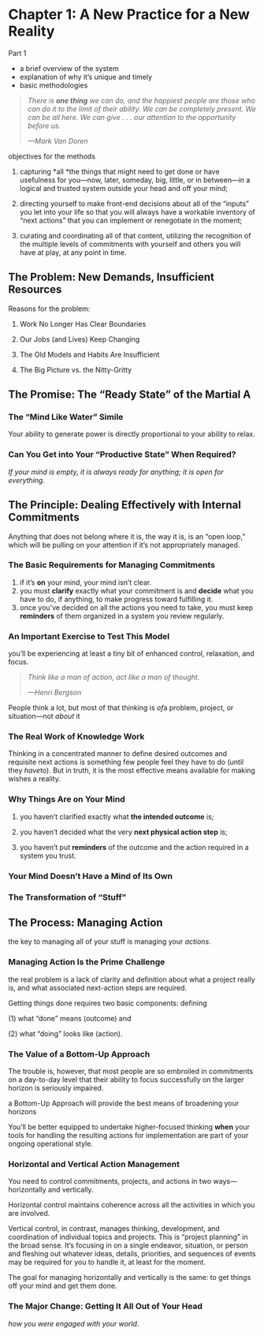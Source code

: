 # Chapter 1: A New Practice for a New Reality

Part 1

- a brief overview of the system
- explanation of why it’s unique and timely
- basic methodologies

> *There is **one thing** we can do, and the happiest people are those who can do it to the limit of their ability. We can be completely present. We can be all here. We can give . . . our attention to the opportunity before us.*
>
> *—Mark Van Doren*

objectives for the methods

1. capturing *all *the things that might need to get done or have usefulness for you—now, later, someday, big, little, or in between—in a logical and trusted system outside your head and off your mind; 

2. directing yourself to make front-end decisions about all of the “inputs” you let into your life so that you will always have a workable inventory of “next actions” that you can implement or renegotiate in the moment;

3. curating and coordinating all of that content, utilizing the recognition of the multiple levels of commitments with yourself and others you will have at play, at any point in time.

## The Problem: New Demands, Insufficient Resources

Reasons for the problem:

1. Work No Longer Has Clear Boundaries

2. Our Jobs (and Lives) Keep Changing
3. The Old Models and Habits Are Insufficient
4. The Big Picture vs. the Nitty-Gritty

## The Promise: The “Ready State” of the Martial A

### The “Mind Like Water” Simile

Your ability to generate power is directly proportional to your ability to relax.

### Can You Get into Your “Productive State” When Required?

*If your mind is empty, it is always ready for anything; it is open for everything.*

## The Principle: Dealing Effectively with Internal Commitments

Anything that does not belong where it is, the way it is, is an “open loop,” which will be pulling on your attention if it’s not appropriately managed.

### **The Basic Requirements for Managing Commitments**

1. if it’s **on** your mind, your mind isn’t clear. 
2. you must **clarify** exactly what your commitment is and **decide** what you have to do, if anything, to make progress toward fulfilling it.
3. once you’ve decided on all the actions you need to take, you must keep **reminders** of them organized in a system you review regularly.

### An Important Exercise to Test This Model

you’ll be experiencing at least a tiny bit of enhanced control, relaxation, and focus. 

> *Think like a man of action, act like a man of thought.*
>
> *—Henri Bergson*

People think a lot, but most of that thinking is *of*a problem, project, or situation—not *about* it	

### **The Real Work of Knowledge Work**

Thinking in a concentrated manner to define desired outcomes and requisite next actions is something few people feel they have to do (until they *have*to). But in truth, it is the most effective means available for making wishes a reality.

### **Why Things Are on Your Mind**

1. you haven’t clarified exactly what **the intended outcome** is;
2. you haven’t decided what the very **next physical action step** is; 

3. you haven’t put **reminders** of the outcome and the action required in a system you trust.

### **Your Mind Doesn’t Have a Mind of Its Own**

### The Transformation of “Stuff”

## The Process: Managing Action

the key to managing all of your stuff is managing your *actions*.

### **Managing Action Is the Prime Challenge**

the real problem is a lack of clarity and definition about what a project really is, and what associated next-action steps are required.

Getting things done requires two basic components: defining

 (1) what “done” means (outcome) and 

(2) what “doing” looks like (action). 

### **The Value of a Bottom-Up Approach**

The trouble is, however, that most people are so embroiled in commitments on a day-to-day level that their ability to focus successfully on the larger horizon is seriously impaired. 

a Bottom-Up Approach will provide the best means of broadening your horizons

You’ll be better equipped to undertake higher-focused thinking **when** your tools for handling the resulting actions for implementation are part of your ongoing operational style. 

### **Horizontal and Vertical Action Management**

You need to control commitments, projects, and actions in two ways—horizontally and vertically. 

Horizontal control maintains coherence across all the activities in which you are involved. 

Vertical control, in contrast, manages thinking, development, and coordination of individual topics and projects. This is “project planning” in the broad sense. It’s focusing in on a single endeavor, situation, or person and fleshing out whatever ideas, details, priorities, and sequences of events may be required for you to handle it, at least for the moment.

The goal for managing horizontally and vertically is the same: to get things off your mind and get them done.

### **The Major Change: Getting It All Out of Your Head**

*how you were engaged with your world*.